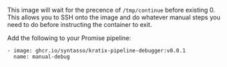 This image will wait for the precence of `/tmp/continue` before existing 0. This
allows you to SSH onto the image and do whatever manual steps you need to do
before instructing the container to exit.

Add the following to your Promise pipeline:
```
- image: ghcr.io/syntasso/kratix-pipeline-debugger:v0.0.1
  name: manual-debug
```
